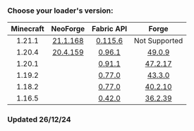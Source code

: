 ### Choose your loader's version:

| Minecraft | NeoForge                                                  | Fabric API                                                            | Forge                                                 |
| :-------: | :-------------------------------------------------------: | :-------------------------------------------------------------------: | :---------------------------------------------------: |
| 1.21.1    | [21.1.168](https://ladylexxie.github.io/neoforge/1.21.1/) | [0.115.6](https://maven.fabricmc.net/docs/fabric-api-0.115.6+1.21.1/) | Not Supported                                         |
| 1.20.4    | [20.4.159](https://ladylexxie.github.io/neoforge/1.20.4/) | [0.96.1](https://maven.fabricmc.net/docs/fabric-api-0.96.1+1.20.4/)   | [49.0.9](https://ladylexxie.github.io/forge/1.20.4/)  |
| 1.20.1    |                                                           | [0.91.1](https://maven.fabricmc.net/docs/fabric-api-0.91.1+1.20.1/)   | [47.2.17](https://ladylexxie.github.io/forge/1.20.1/) |
| 1.19.2    |                                                           | [0.77.0](https://maven.fabricmc.net/docs/fabric-api-0.77.0+1.19.2/)   | [43.3.0](https://ladylexxie.github.io/forge/1.19.2/)  |
| 1.18.2    |                                                           | [0.77.0](https://maven.fabricmc.net/docs/fabric-api-0.77.0+1.18.2/)   | [40.2.10](https://ladylexxie.github.io/forge/1.18.2/) |
| 1.16.5    |                                                           | [0.42.0](https://maven.fabricmc.net/docs/fabric-api-0.42.0+1.16/)     | [36.2.39](https://ladylexxie.github.io/forge/1.16.5/) |

### Updated 26/12/24
